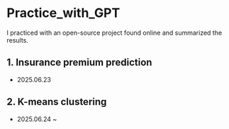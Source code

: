 # Practice_with_GPT
I practiced with an open-source project found online and summarized the results.

## 1. Insurance premium prediction
- 2025.06.23 

## 2. K-means clustering
- 2025.06.24 ~
